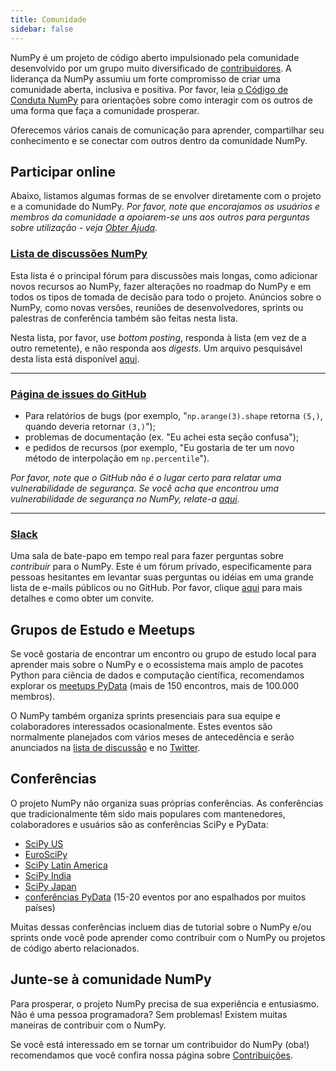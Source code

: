 ```yaml
---
title: Comunidade
sidebar: false
---
```


NumPy é um projeto de código aberto impulsionado pela comunidade desenvolvido por um grupo muito diversificado de [contribuidores](/pt/teams/). A liderança da NumPy assumiu um forte compromisso de criar uma comunidade aberta, inclusiva e positiva. Por favor, leia [o Código de Conduta NumPy](/pt/code-of-conduct) para orientações sobre como interagir com os outros de uma forma que faça a comunidade prosperar.

Oferecemos vários canais de comunicação para aprender, compartilhar seu conhecimento e se conectar com outros dentro da comunidade NumPy.


## Participar online

Abaixo, listamos algumas formas de se envolver diretamente com o projeto e a comunidade do NumPy. _Por favor, note que encorajamos os usuários e membros da comunidade a apoiarem-se uns aos outros para perguntas sobre utilização - veja [Obter Ajuda](/gethelp)._


### [Lista de discussões NumPy](https://mail.python.org/mailman/listinfo/numpy-discussion)

Esta lista é o principal fórum para discussões mais longas, como adicionar novos recursos ao NumPy, fazer alterações no roadmap do NumPy e em todos os tipos de tomada de decisão para todo o projeto. Anúncios sobre o NumPy, como novas versões, reuniões de desenvolvedores, sprints ou palestras de conferência também são feitas nesta lista.

Nesta lista, por favor, use *bottom posting*, responda à lista (em vez de a outro remetente), e não responda aos *digests*. Um arquivo pesquisável desta lista está disponível [aqui](https://mail.python.org/archives/list/numpy-discussion@python.org/).

***

### [Página de issues do GitHub](https://github.com/numpy/numpy/issues)

- Para relatórios de bugs (por exemplo, "`np.arange(3).shape` retorna `(5,)`, quando deveria retornar `(3,)`");
- problemas de documentação (ex. "Eu achei esta seção confusa");
- e pedidos de recursos (por exemplo, "Eu gostaria de ter um novo método de interpolação em `np.percentile`").

_Por favor, note que o GitHub não é o lugar certo para relatar uma vulnerabilidade de segurança. Se você acha que encontrou uma vulnerabilidade de segurança no NumPy, relate-a [aqui](https://tidelift.com/docs/security)._

***

### [Slack](https://numpy-team.slack.com)

Uma sala de bate-papo em tempo real para fazer perguntas sobre _contribuir_ para o NumPy. Este é um fórum privado, especificamente para pessoas hesitantes em levantar suas perguntas ou idéias em uma grande lista de e-mails públicos ou no GitHub. Por favor, clique [aqui](https://numpy.org/devdocs/dev/index.html#contributing-to-numpy) para mais detalhes e como obter um convite.


## Grupos de Estudo e Meetups

Se você gostaria de encontrar um encontro ou grupo de estudo local para aprender mais sobre o NumPy e o ecossistema mais amplo de pacotes Python para ciência de dados e computação científica, recomendamos explorar os [meetups PyData](https://www.meetup.com/pro/pydata/) (mais de 150 encontros, mais de 100.000 membros).

O NumPy também organiza sprints presenciais para sua equipe e colaboradores interessados ocasionalmente. Estes eventos são normalmente planejados com vários meses de antecedência e serão anunciados na [lista de discussão](https://mail.python.org/mailman/listinfo/numpy-discussion) e no [Twitter](https://twitter.com/numpy_team).


## Conferências

O projeto NumPy não organiza suas próprias conferências. As conferências que tradicionalmente têm sido mais populares com mantenedores, colaboradores e usuários são as conferências SciPy e PyData:

- [SciPy US](https://conference.scipy.org)
- [EuroSciPy](https://www.euroscipy.org)
- [SciPy Latin America](https://www.scipyla.org)
- [SciPy India](https://scipy.in)
- [SciPy Japan](https://conference.scipy.org)
- [conferências PyData](https://pydata.org/event-schedule/) (15-20 eventos por ano espalhados por muitos países)

Muitas dessas conferências incluem dias de tutorial sobre o NumPy e/ou sprints onde você pode aprender como contribuir com o NumPy ou projetos de código aberto relacionados.


## Junte-se à comunidade NumPy

Para prosperar, o projeto NumPy precisa de sua experiência e entusiasmo. Não é uma pessoa programadora? Sem problemas! Existem muitas maneiras de contribuir com o NumPy.

Se você está interessado em se tornar um contribuidor do NumPy (oba!) recomendamos que você confira nossa página sobre [Contribuições](/pt/contribute).

